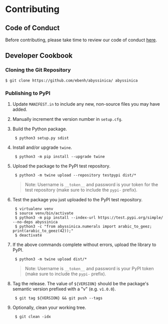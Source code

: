 # Contributing

## Code of Conduct

Before contributing, please take time to review our code of conduct [here](CODE_OF_CONDUCT.md).

## Developer Cookbook

### Cloning the Git Repository

    $ git clone https://github.com/ebenh/abyssinica/ abyssinica

### Publishing to PyPI

1. Update `MANIFEST.in` to include any new, non-source files you may have added.
2. Manually increment the version number in `setup.cfg`.
3. Build the Python package. 

        $ python3 setup.py sdist

4. Install and/or upgrade `twine`.

        $ python3 -m pip install --upgrade twine

5. Upload the package to the PyPI test repository.

        $ python3 -m twine upload --repository testpypi dist/*

   > Note: Username is `__token__` and password is your token for the test repository (make sure to include the `pypi-` 
   > prefix).

6. Test the package you just uploaded to the PyPI test repository.
        
        $ virtualenv venv
        $ source venv/bin/activate
        $ python3 -m pip install --index-url https://test.pypi.org/simple/ --no-deps abyssinica
        $ python3 -c "from abyssinica.numerals import arabic_to_geez; print(arabic_to_geez(42));"
        $ deactivate

7. If the above commands complete without errors, upload the library to PyPI.

        $ python3 -m twine upload dist/*

   > Note:  Username is `__token__` and password is your PyPI token (make sure to include the `pypi-` prefix).

8. Tag the release. The value of `${VERSION}` should be the package's semantic version prefixed with a "v" (e.g. 
`v1.0.0`).
    
        $ git tag ${VERSION} && git push --tags

9. Optionally, clean your working tree.

        $ git clean -idx
